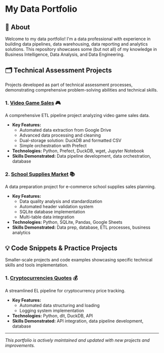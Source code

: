 # My Data Portfolio
## 👋 About
Welcome to my data portfolio! I'm a data professional with experience in building data pipelines, data warehousing, data reporting and analytics solutions. This repository showcases some (but not all) of my knowledge in Business Intelligence, Data Analysis, and Data Engineering.

## 🗂️ Technical Assessment Projects
Projects developed as part of technical assessment processes, demonstrating comprehensive problem-solving abilities and technical skills.

### 1. [Video Game Sales](https://github.com/victor-antoniassi/junior_data_analyst_test_01) 🎮
A comprehensive ETL pipeline project analyzing video game sales data.
- **Key Features:**
  - Automated data extraction from Google Drive
  - Advanced data processing and cleaning
  - Dual-storage solution: DuckDB and formatted CSV
  - Simple orchestration with Prefect
- **Technologies:** Python, Prefect, DuckDB, wget, Jupyter Notebook
- **Skills Demonstrated:** Data pipeline development, data orchestration, database

### 2. [School Supplies Market](https://github.com/victor-antoniassi/junior_analytics_engineer_test_01) 📚
A data preparation project for e-commerce school supplies sales planning.
- **Key Features:**
  - Data quality analysis and standardization
  - Automated header validation system
  - SQLite database implementation
  - Multi-table data integration
- **Technologies:** Python, SQLite, Pandas, Google Sheets
- **Skills Demonstrated:** Data prep, database, ETL processes, business analytics

## 💡 Code Snippets & Practice Projects
Smaller-scale projects and code examples showcasing specific technical skills and tools implementation.

### 1. [Cryptocurrencies Quotes](https://github.com/victor-antoniassi/coinmarketcap_api_to_duckdb) 💰
A streamlined EL pipeline for cryptocurrency price tracking.
- **Key Features:**
  - Automated data structuring and loading
  - Logging system implementation
- **Technologies:** Python, dlt, DuckDB, API
- **Skills Demonstrated:** API integration, data pipeline development, database

---
*This portfolio is actively maintained and updated with new projects and improvements.*
